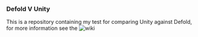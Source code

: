 ### Defold V Unity
This is a repository containing my test for comparing Unity against Defold, for more information see the ![wiki](https://github.com/Mightylight/Advanced-tools/wiki)
